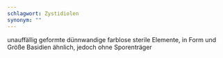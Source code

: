 ```yaml
---
schlagwort: Zystidiolen
synonym: ""
---
```

unauffällig geformte dünnwandige farblose sterile Elemente, in Form und Größe Basidien ähnlich, jedoch ohne Sporenträger